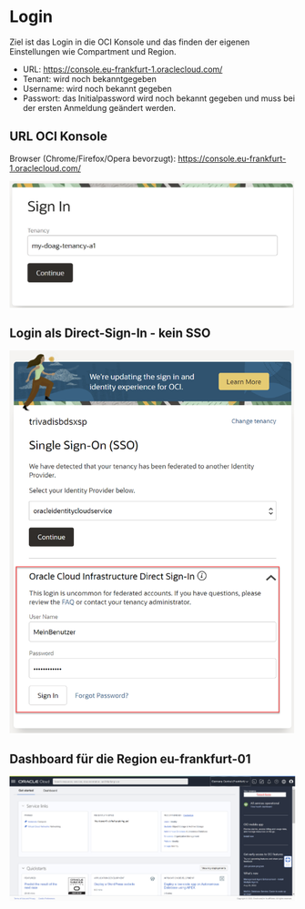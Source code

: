 # Login

Ziel ist das Login in die OCI Konsole und das finden der eigenen Einstellungen wie Compartment und Region.

- URL: <https://console.eu-frankfurt-1.oraclecloud.com/>
- Tenant: wird noch bekanntgegeben
- Username: wird noch bekannt gegeben
- Passwort: das Initialpassword wird noch bekannt gegeben und muss bei der ersten Anmeldung geändert werden.

## URL OCI Konsole

Browser (Chrome/Firefox/Opera bevorzugt): <https://console.eu-frankfurt-1.oraclecloud.com/>

<img src="./../../images/0x02-01-login-01.png" width="500">

## Login als Direct-Sign-In - kein SSO

<img src="./../../images/0x02-01-login-02.png" width="500">

## Dashboard für die Region eu-frankfurt-01

<img src="./../../images/0x02-01-login-03.png" width="800">
